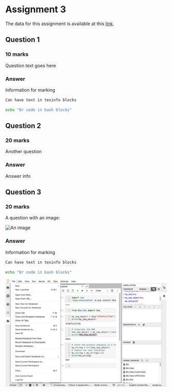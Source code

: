 # Assignment 3

The data for this assignment is available at this [link]([DATA_DOWNLOAD_LINK]).

## Question 1

### 10 marks

Question text goes here

### Answer

Information for marking

```texinfo
Can have text in texinfo blocks
```

```bash
echo "Or code in bash blocks"
```

## Question 2

### 20 marks

Another question

### Answer

Answer info

## Question 3

### 20 marks

A question with an image:

![An image](includes/1.png)

### Answer

Information for marking

```texinfo
Can have text in texinfo blocks
```

```bash
echo "Or code in bash blocks"
```

![An image](includes/2.png)
